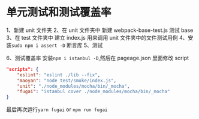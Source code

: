 # 单元测试和测试覆盖率

1、新建 unit 文件夹
2、在 unit 文件夹中 新建 webpack-base-test.js 测试 base
3、在 test 文件夹中 建立 index.js 用来调用 unit 文件夹中的文件测试用例
4、安装`sudo npm i assert -D` 断言库
5、测试

6、测试覆盖率 安装`npm i istanbul -D`,然后在 pageage.json 里面修改 script

```json
"scripts": {
    "eslint": "eslint ./lib --fix",
    "maoyan": "node test/smoke/index.js",
    "unit": "./node_modules/mocha/bin/_mocha",
    "fugai": "istanbul cover ./node_modules/mocha/bin/_mocha"
}
```

最后再次运行`yarn fugai` or `npm run fugai`
